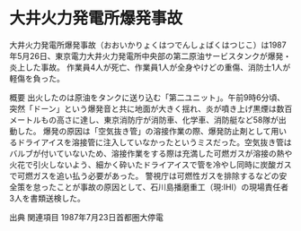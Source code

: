 # 大井火力発電所爆発事故

大井火力発電所爆発事故（おおいかりょくはつでんしょばくはつじこ）は1987年5月26日、東京電力大井火力発電所中央部の第二原油サービスタンクが爆発・炎上した事故。
作業員4人が死亡、作業員1人が全身やけどの重傷、消防士1人が軽傷を負った。

概要
出火したのは原油をタンクに送り込む「第二ユニット」。午前9時6分頃、突然「ドーン」という爆発音と共に地面が大きく揺れ、炎が噴き上げ黒煙は数百メートルもの高さに達し、東京消防庁が消防車、化学車、消防艇など58隊が出動した。
爆発の原因は「空気抜き管」の溶接作業の際、爆発防止剤として用いるドライアイスを溶接管に注入していなかったというミスだった。空気抜き管はバルブが付いていないため、溶接作業をする際は充満した可燃ガスが溶接の熱や火花で引火しないよう、細かく砕いたドライアイスで管を冷やし同時に炭酸ガスで可燃ガスを追い払う必要があった。
警視庁は可燃性ガスを排除するなどの安全策を怠ったことが事故の原因として、石川島播磨重工（現:IHI）の現場責任者3人を書類送検した。

出典
関連項目
1987年7月23日首都圏大停電